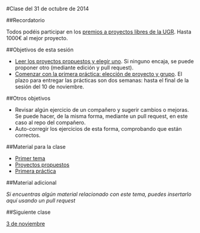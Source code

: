 #Clase del 31 de octubre de 2014

##Recordatorio

Todos podéis participar en los [premios a proyectos libres de la UGR](http://osl.ugr.es/2014/09/26/premios-a-proyectos-libres-de-la-ugr/). Hasta 1000€ al mejor proyecto.

##Objetivos de esta sesión

* [Leer los proyectos propuestos y elegir uno](../proyectos_propuestos.md). Si ninguno encaja, se puede proponer otro (mediante edición y pull request). 
* [Comenzar con la primera práctica: elección de proyecto y grupo](http://jj.github.io/CC/documentos/practicas/1.Infraestructura). El plazo para entregar las prácticas son dos semanas: hasta el final de la sesión del 10 de noviembre. 

##Otros objetivos

* Revisar algún ejercicio de un compañero y sugerir cambios o mejoras. Se puede hacer, de la misma forma, mediante un pull request, en este caso al repo del compañero.
* Auto-corregir los ejercicios de esta forma, comprobando que están correctos.


##Material para la clase

* [Primer tema](http://jj.github.io/CC/documentos/temas/Intro_concepto_y_soporte_fisico)
* [Proyectos propuestos](../proyectos_propuestos.md)
* [Primera práctica](http://jj.github.io/CC/documentos/practicas/1.Infraestructura)

##Material adicional

*Si encuentras algún material relacionado con este tema, puedes insertarlo aquí usando un pull request*

##Siguiente clase

[3 de noviembre](7.md)
